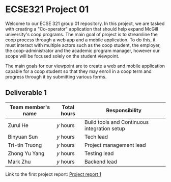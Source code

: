 # ECSE321 Project 01
Welcome to our ECSE 321 group 01 repository. In this project, we are tasked with creating a "Co-operator" application that should help expand McGill university's coop programs. The main goal of project is to streamline the coop process through a web app and a mobile application. To do this, it must interact with multiple actors such as the coop student, the employer, the coop-administrator and the academic program manager, however our scope will be focused solely on the student viewpoint. 

The main goals for our viewpoint are to create a web and mobile application capable for a coop student so that they may enroll in a coop term and progress through it by submitting various forms.


## Deliverable 1

|Team member's name|Total hours|Responsibility         |
|------------------|-----------|-----------------------|
|Zurui He          |  _y_ hours|Build tools and Continuous integration setup|
|Binyuan Sun       |  _y_ hours|Tech lead|
|Tri-tin Truong    |  _y_ hours|Project management lead|
|Zhong Yu Yang     |  _y_ hours|Testing lead|
|Mark Zhu          |  _y_ hours|Backend lead|

Link to the first project report: [Project report 1](https://github.com/McGill-ECSE321-Winter2019/ecse321-group-project-01-1/wiki/Project-report-deliverables-1)
